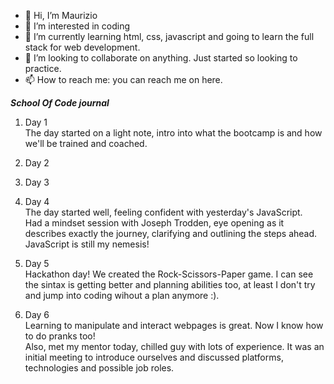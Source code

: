 - 👋 Hi, I’m Maurizio
- 👀 I’m interested in coding
- 🌱 I’m currently learning html, css, javascript and going to learn the full stack for web development.
- 💞️ I’m looking to collaborate on anything. Just started so looking to practice.
- 📫 How to reach me: you can reach me on here.

***School Of Code journal***

1) Day 1 <br>
The day started on a light note, intro into what the bootcamp is and how we'll be trained and coached.

2) Day 2


3) Day 3


4) Day 4  <br>
The day started well, feeling confident with yesterday's JavaScript. <br>
Had a mindset session with Joseph Trodden, eye opening as it describes exactly the journey, clarifying and outlining the steps ahead. <br>
JavaScript is still my nemesis!

5) Day 5 <br>
Hackathon day!
We created the Rock-Scissors-Paper game. I can see the sintax is getting better and planning abilities too, at least I don't try and jump into coding wihout a plan anymore :).

6) Day 6 <br>
Learning to manipulate and interact webpages is great. Now I know how to do pranks too! <br>
Also, met my mentor today, chilled guy with lots of experience. It was an initial meeting to introduce ourselves and discussed platforms, technologies and possible job roles.
